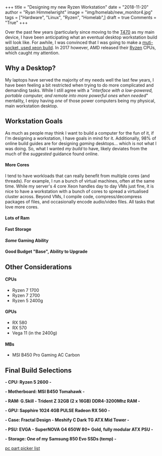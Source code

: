 +++
title  = "Designing my new Ryzen Workstation"
date   = "2018-11-20"
author = "Ryan Himmelwright"
image  = "img/homelab/new_monitor4.jpg"
tags   = ["Hardware", "Linux", "Ryzen", "Homelab",]
draft  = true
Comments = "True"
+++

Over the past few years (particularly since moving to the [T470](../my-t470/)
as my main device, I have been anticipating what an eventual desktop
workstation build will look like. For awhile, I was convinced that I was going
to make a [muti-socket, used xeon
build](https://www.techspot.com/review/1155-affordable-dual-xeon-pc/). In 2017
however, AMD released their [Ryzen](https://en.wikipedia.org/wiki/Ryzen)
CPUs, which caught my attention.

<!--more-->

## Why a Desktop?

My laptops have served the majority of my needs well the last few years, I have
been feeling a bit restricted when trying to do more complicated and demanding
tasks. While I still agree with a "*interface with a low-powered, portable
computer, and remote into more powerful ones when needed*" mentality, I enjoy
having *one* of those power computers being my physical, main workstation
desktop.

## Workstation Goals

As much as people may think I want to build a computer for the fun of it, if
I'm designing a workstation, I have goals in mind for it. Additionally, 98% of
online build guides are for designing *gaming* desktops... which is not what I
was doing. So, what I wanted *my build* to have, likely deviates from the
much of the *suggested* guidance found online.

#### More Cores
I tend to have workloads that can really benefit from multiple cores (and
threads). For example, I run a bunch of virtual machines, often at the same
time. While my server's 4 core Xeon handles day to day VMs just fine, it is
nice to have a workstation with a bunch of cores to spread a virtualised
cluster across. Beyond VMs, I compile code, compress/decompress packages of
files, and occasionally encode audio/video files. All tasks that love more
cores.

#### Lots of Ram


#### Fast Storage
#### *Some* Gaming Ability
#### Good Budget "Base", Ability to Upgrade

## Other Considerations

#### CPUs
- Ryzen 7 1700
- Ryzen 7 2700
- Ryzen 5 2400g

#### GPUs
- RX 580
- RX 570
- Vega 11 (in the 2400g)

#### MBs
- MSI B450 Pro Gaming AC Carbon

## Final Build Selections

**- CPU: Ryzen 5 2600 -**

**- Motherboard: MSI B450 Tomahawk -**

**- RAM: G.Skill - Trident Z 32GB (2 x 16GB) DDR4-3200Mhz RAM -**

**- GPU: Sapphire 1024 4GB PULSE Radeon RX 560 -**

**- Case: Fractal Design - Meshify C Dark TG ATX Mid Tower -**

**- PSU: EVGA - SuperNOVA G4 650W 80+ Gold, fully modular ATX PSU -**

**- Storage: One of my Samsung 850 Evo SSDs (temp) -**

[pc part picker
list](https://pcpartpicker.com/user/himmelwr/saved/#view=MhbcYJ)
